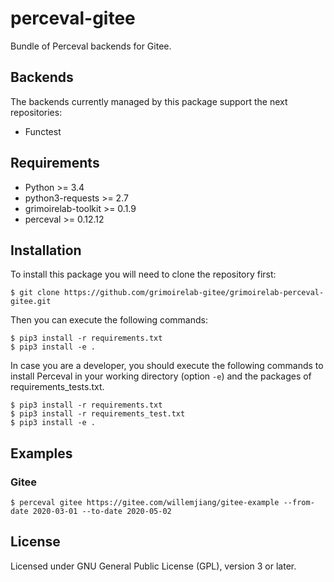 # perceval-gitee

Bundle of Perceval backends for Gitee.

## Backends

The backends currently managed by this package support the next repositories:

* Functest

## Requirements

* Python >= 3.4
* python3-requests >= 2.7
* grimoirelab-toolkit >= 0.1.9
* perceval >= 0.12.12

## Installation

To install this package you will need to clone the repository first:

```
$ git clone https://github.com/grimoirelab-gitee/grimoirelab-perceval-gitee.git
```

Then you can execute the following commands:
```
$ pip3 install -r requirements.txt
$ pip3 install -e .
```

In case you are a developer, you should execute the following commands to install Perceval in your working directory (option `-e`) and the packages of requirements_tests.txt.
```
$ pip3 install -r requirements.txt
$ pip3 install -r requirements_test.txt
$ pip3 install -e .
```

## Examples

### Gitee

```
$ perceval gitee https://gitee.com/willemjiang/gitee-example --from-date 2020-03-01 --to-date 2020-05-02
```

## License

Licensed under GNU General Public License (GPL), version 3 or later.
